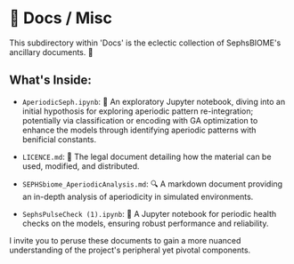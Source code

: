 # 📂 Docs / Misc

This subdirectory within 'Docs' is the eclectic collection of SephsBIOME's ancillary documents. 🌟

## What's Inside:

- `AperiodicSeph.ipynb`: 📓 An exploratory Jupyter notebook, diving into an initial hypothosis for exploring aperiodic pattern re-integration; potentially via classification or encoding with GA optimization to enhance the models through identifying aperiodic patterns with benificial constants.

- `LICENCE.md`: 📜 The legal document detailing how the material can be used, modified, and distributed.

- `SEPHSbiome_AperiodicAnalysis.md`: 🔍 A markdown document providing an in-depth analysis of aperiodicity in simulated environments.

- `SephsPulseCheck (1).ipynb`: 💓 A Jupyter notebook for periodic health checks on the models, ensuring robust performance and reliability.

I invite you to peruse these documents to gain a more nuanced understanding of the project's peripheral yet pivotal components.
